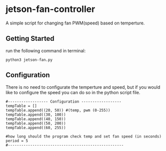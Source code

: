 # jetson-fan-controller
A simple script for changing fan PWM(speed) based on temperture.


## Getting Started
run the following command in terminal:
```
python3 jetson-fan.py
```

## Configuration
There is no need to configurate the temperture and speed, but if you would like to configure the speed you can do so in the python script file.
```
#------------------ Configuration ------------------ 
tempTable = []
tempTable.append((20, 50)) #(temp, pwm (0-255)) 
tempTable.append((30, 100))
tempTable.append((40, 150))
tempTable.append((50, 200))
tempTable.append((60, 255))

#how long should the program check temp and set fan speed (in seconds)
period = 5
#----------------------------------------------------
```
